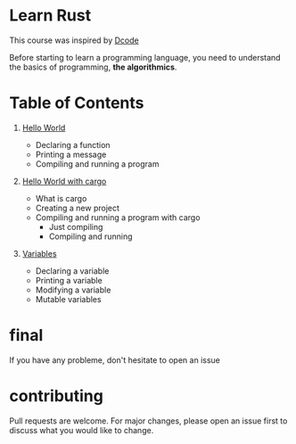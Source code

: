 # Learn Rust 
This course was inspired by [Dcode](https://www.youtube.com/watch?v=vOMJlQ5B-M0&list=PLVvjrrRCBy2JSHf9tGxGKJ-bYAN_uDCUL)

Before starting to learn a programming language, you need to understand the basics of programming, **the algorithmics**.

# Table of Contents

1. [Hello World](https://github.com/SkwalExe/learn-rust/tree/main/course/hello-world/)
    - Declaring a function
    - Printing a message
    - Compiling and running a program 

1. [Hello World with cargo](https://github.com/SkwalExe/learn-rust/tree/main/course/hello-world-cargo/)
    - What is cargo
    - Creating a new project
    - Compiling and running a program with cargo
        - Just compiling
        - Compiling and running

1. [Variables](https://github.com/SkwalExe/learn-rust/tree/main/course/variables/)
    - Declaring a variable
    - Printing a variable
    - Modifying a variable
    - Mutable variables

# final
If you have any probleme, don't hesitate to open an issue
# contributing
Pull requests are welcome. For major changes, please open an issue first to discuss what you would like to change.
